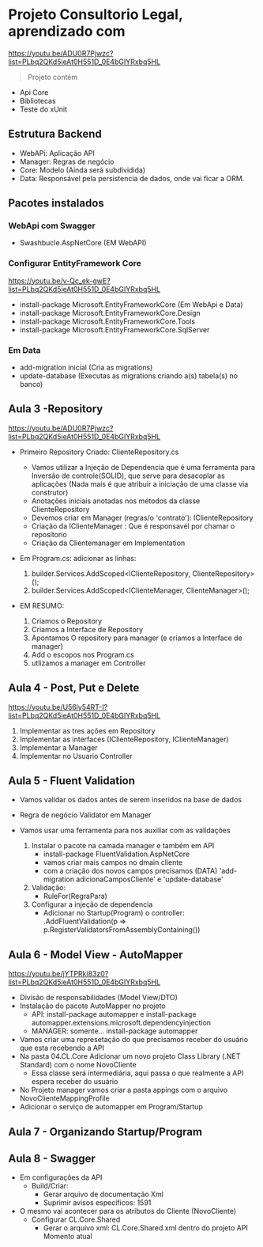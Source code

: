 # Projeto Consultorio Legal, aprendizado com 
https://youtu.be/ADU0R7Pjwzc?list=PLbq2QKd5ieAt0H551D_0E4bGIYRxbq5HL

> Projeto contém
- Api Core
- Bibliotecas
- Teste do xUnit

## Estrutura Backend
- WebAPi: Aplicação API
- Manager: Regras de negócio
- Core: Modelo (Ainda será subdividida)
- Data: Responsável pela persistencia de dados, onde vai ficar a ORM.

## Pacotes instalados

### WebApi com Swagger
- Swashbucle.AspNetCore (EM WebAPI)

### Configurar EntityFramework Core
https://youtu.be/v-Qc_ek-gwE?list=PLbq2QKd5ieAt0H551D_0E4bGIYRxbq5HL
- install-package Microsoft.EntityFrameworkCore (Em WebApi e Data)
- install-package Microsoft.EntityFrameworkCore.Design
- install-package Microsoft.EntityFrameworkCore.Tools
- install-package Microsoft.EntityFrameworkCore.SqlServer

### Em Data 
- add-migration inicial (Cria as migrations)
- update-database (Executas as migrations criando a(s) tabela(s) no banco)

## Aula 3 -Repository
https://youtu.be/ADU0R7Pjwzc?list=PLbq2QKd5ieAt0H551D_0E4bGIYRxbq5HL
- Primeiro Repository Criado: ClienteRepository.cs
	- Vamos utilizar a Injeção de Dependencia que é uma ferramenta para Inversão de controle(SOLID), 
		que serve para desacoplar as aplicações (Nada mais é que atribuir a iniciação de uma classe via construtor)
	- Anotações iniciais anotadas nos métodos da classe ClienteRepository
	- Devemos criar em Manager (regras/o 'contrato'): IClienteRepository 
	- Criação da IClienteManager : Que é responsavél por chamar o repositorio
	- Criação da Clientemanager em Implementation
- Em Program.cs: adicionar as linhas:
	1. builder.Services.AddScoped<IClienteRepository, ClienteRepository>();
	2. builder.Services.AddScoped<IClienteManager, ClienteManager>();

- EM RESUMO:
	1. Criamos o Repository
	2. Criamos a Interface de Repository
	3. Apontamos O repository para manager (e criamos a Interface de manager)
	4. Add o escopos nos Program.cs
	5. utlizamos a manager em Controller

## Aula 4 - Post, Put e Delete
https://youtu.be/U56ly54RT-I?list=PLbq2QKd5ieAt0H551D_0E4bGIYRxbq5HL
1. Implementar as tres ações em Repository
2. Implementar as interfaces (IClienteRepository, IClienteManager)
3. Implementar a Manager
4. Implementar no Usuario Controller 

## Aula 5 - Fluent Validation
- Vamos validar os dados antes de serem inseridos na base de dados

- Regra de negócio Validator em Manager
- Vamos usar uma ferramenta para nos auxiliar com as validações
	1. Instalar o pacote na camada manager e também em API
		- install-package FluentValidation.AspNetCore
		- vamos criar mais campos no dmain cliente
		- com a criação dos novos campos precisamos (DATA) 'add-migration adicionaCamposCliente' e 'update-database'
	2. Validação:
		- RuleFor(RegraPara) 
	3. Configurar a injeção de dependencia
		- Adicionar no Startup(Program) o controller: .AddFluentValidation(p => p.RegisterValidatorsFromAssemblyContaining<ClienteValidator>())

## Aula 6 - Model View - AutoMapper
https://youtu.be/jYTPRki83z0?list=PLbq2QKd5ieAt0H551D_0E4bGIYRxbq5HL
- Divisão de responsabilidades (Model View/DTO)
- Instalação do pacote AutoMapper no projeto 
	- API: install-package automapper e install-package automapper.extensions.microsoft.dependencyinjection
	- MANAGER: somente... install-package automapper
- Vamos criar uma represetação do que precisamos receber do usuário que esta recebendo a API
- Na pasta 04.CL.Core Adicionar um novo projeto Class Library (.NET Standard) com o nome NovoCliente
	- Essa classe será intermediária, aqui passa o que realmente a API espera receber do usuário
- No Projeto manager vamos criar a pasta appings com o arquivo NovoClienteMappingProfile
- Adicionar o serviço de automapper em Program/Startup

## Aula 7 - Organizando Startup/Program

## Aula 8 - Swagger
- Em configurações da API
	- Build/Criar:
		- Gerar arquivo de documentação Xml
		- Suprimir avisos específicos: 1591
- O mesmo vai acontecer para os atributos do Cliente (NovoCliente)
	- Configurar CL.Core.Shared
		- Gerar o arquivo xml: CL.Core.Shared.xml dentro do projeto API
Momento atual
